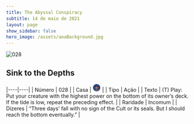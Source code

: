 ```yaml
---
title: The Abyssal Conspiracy
subtitle: 14 de maio de 2021
layout: page
show_sidebar: false
hero_image: /assets/aoaBackground.jpg
---
```


![028](https://cards-keyforge.s3.eu-north-1.amazonaws.com/media/en/tac/028.png)

## Sink to the Depths

|----|----|
| Número | 028 |
| Casa | ![Conspiracy](https://raw.githubusercontent.com/cardsofkeyforge/cardsofkeyforge.github.io/master/rotk/keyraken.png "Conspiracy") |
| Tipo | Ação |
| Texto | (T) Play: Put your creature with the highest power on the bottom of its owner’s deck. If the tide is low, repeat the preceding effect. |
| Raridade | Incomum |
| Dizeres | “Three days’ fall with no sign of the Cult or its seals. But I should reach the bottom eventually.” |
